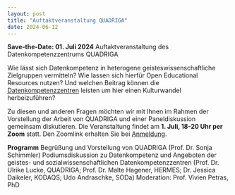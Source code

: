 ```yaml
---
layout: post
title: "Auftaktveranstaltung QUADRIGA"
date: 2024-06-12
---
```


**Save-the-Date: 01. Juli 2024** Auftaktveranstaltung des Datenkompetenzzentrums QUADRIGA 
 
Wie lässt sich Datenkompetenz in heterogene geisteswissenschaftliche Zielgruppen vermitteln? Wie lassen sich hierfür Open Educational Resources nutzen? Und welchen Beitrag können die [Datenkompetenzzentren](https://www.bildung-forschung.digital/digitalezukunft/de/wissen/Datenkompetenzen/datenkompetenzzentren_für_die_wissenschaft_ordner/datenkompetenzzentren_fuer_die_wissenschaft_node.html) leisten um hier einen Kulturwandel herbeizuführen?
 
Zu diesen und anderen Fragen möchten wir mit Ihnen im Rahmen der Vorstellung der Arbeit von QUADRIGA und einer Paneldiskussion gemeinsam diskutieren. Die Veranstaltung findet am **1. Juli, 18-20 Uhr per Zoom** statt. 
Den Zoomlink erhalten Sie bei [Anmeldung](https://hu-berlin.zoom.us/meeting/register/u5AoceqtqzIuGdKuPMmqPTbAc4mVSL2Cg7W8#/registration).

**Programm**
Begrüßung und Vorstellung von QUADRIGA (Prof. Dr. Sonja Schimmler)
Podiumsdiskussion zu Datenkompetenz und Angeboten der geistes- und sozialwissenschaftlichen Datenkompetenzzentren (Prof. Dr. Ulrike Lucke, QUADRIGA; Prof. Dr. Malte Hagener, HERMES; Dr. Jessica Daikeler, KODAQS; Udo Andraschke, SODa)
Moderation: Prof. Vivien Petras, PhD
